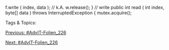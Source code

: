f.write ( index, data ); // k.A.
w.release();
} // write
public int read ( int index, byte[] data ) throws InterruptedException  {
mutex.acquire();

   Tags & Topics:
   

[Previous: #AdvIT-Folien_226](AdvIT-Folien_226.md)

[Next: #AdvIT-Folien_226](AdvIT-Folien_226.md)